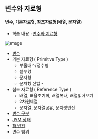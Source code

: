 ## 변수와 자료형
#### 변수, 기본자료형, 참조자료형(배열, 문자열)
* 학습 내용 : [변수와 자료형](https://github.com/hyomee/JAVA_EDU/blob/main/Variable/JAVA_변수자료형.pdf)

![image](https://user-images.githubusercontent.com/11780795/151712351-b07c64c5-c0d4-43af-88bd-7d655efc0f95.png)

* [변수](https://github.com/hyomee/JAVA_EDU/blob/main/Variable/src/com/javavariable/DeclaredVariable.java)
* 기본 자료형 ( Primitive Type )
  * 부울대수/정수형
  * 실수형
  * 문자형
  * 문자형 진법 - 
* 참조 자료형 ( Reference Type )
  * 배열, 배욜초기화, 배열복사, 배열읽어오기
  * 2차원배열
  * 문자열, 문자열공유, 문자영연산
* [변수 구분](https://github.com/hyomee/JAVA_EDU/blob/main/Variable/src/com/javavariable/InitVariable.java)
* [JVM 상태](https://github.com/hyomee/JAVA_EDU/blob/main/Variable/src/com/javavariable/JvmVariableCycle.java)
* [형 변환](https://github.com/hyomee/JAVA_EDU/blob/main/Variable/src/com/javavariable/TypeCasting.java)
*  변수 범위


